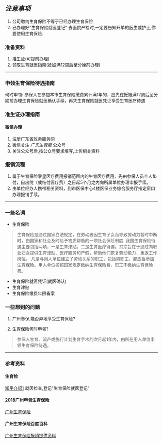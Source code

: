 ## *注意事项*
1. 公司缴纳生育保险不等于已经办理生育保险
2. 已办理好"生育保险就医登记" 去医院产检时,一定要告知开单的医生或护士,你要使用生育保险.

### 准备资料
1. 准生证(可提前办理)
2. 领取生育就医指南(妊娠满12周后至分娩前办理)

---
### 申领生育保险待遇指南
何时申领:
参保人在参加本市生育保险缴费累计满1年的，应先在妊娠满12周后至分娩前办理生育保险就医确认手续，再凭生育保险就医凭证享受生育医疗待遇

### 准生证办理指南
#### 微信办理
1. 注册广东省政务服务网
2. 微信关注 *广东生育服* 公众号
3. 关注公众号后,按公众号要求填写,上传相关资料

### 报销流程
1. 属于生育保险零星医疗费用报销范围内的生育医疗费用，先由参保人员个人垫付，自出院（或结付医疗费）之日起5个月之内向所属单位办理申报手续。
2. 由单位经办人携带相关资料，到市医保中心4楼医保业务综合服务厅指定窗口办理报销手续。

---
### 一些名词
* 生育保险
> 生育保险是通过国家立法规定，在劳动者因生育子女而导致劳动力暂时中断时，由国家和社会及时给予物质帮助的一项社会保险制度.
> 我国生育保险待遇主要包括两项，一是生育津贴，二是生育医疗待遇。其宗旨在于通过向职业妇女提供生育津贴、医疗服务和产假，帮助他们恢复劳动能力，重返工作岗位。
> 凡是与用人单位建立了劳动关系的职工，包括男职工，都应当参加生育保险。用人单位按照国家规定缴纳生育保险费，职工不缴纳生育保险费。

* 生育保险就医凭证(就医确认)
* 生育津贴
* 生育保险缴费年限备案

### 一些想到的问题
1. 广州参保,能否异地享受生育保险?

2. 生育保险何时申领?
> 参保人生育、流产或施行计划生育手术的次月起1年内，由所在用人单位申领生育保险待遇。

---
### 参考资料
#### 生育险
[知乎介绍1](https://zhuanlan.zhihu.com/p/34181273)
就医检查,登记"生育保险就医登记"

#### 2018广州申领生育保险
[广州生育保险](http://gz.bendibao.com/life/2018531/241199.shtml)

#### 广州生育保险百度百科
[广州生育保险报销提供资料](https://baike.baidu.com/item/%E5%B9%BF%E5%B7%9E%E7%94%9F%E8%82%B2%E4%BF%9D%E9%99%A9)
